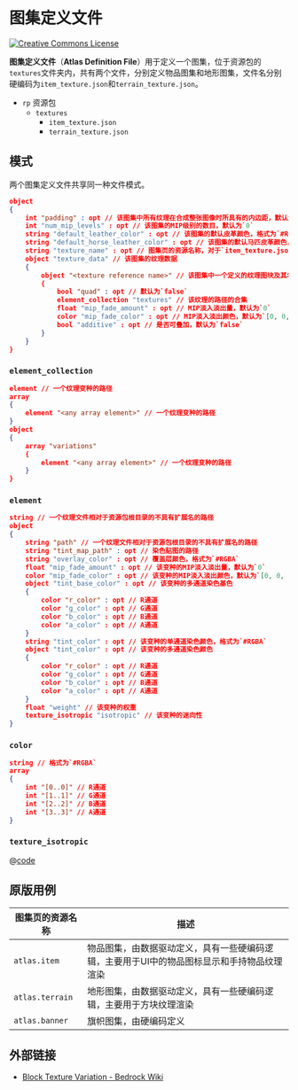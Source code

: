 # 图集定义文件

<a rel="license" href="http://creativecommons.org/licenses/by-nc-sa/4.0/"><img alt="Creative Commons License" style="border-width:0" src="https://mirrors.creativecommons.org/presskit/buttons/80x15/svg/by-nc-sa.svg" /></a>

**图集定义文件**（**Atlas Definition File**）用于定义一个图集，位于资源包的`textures`文件夹内，共有两个文件，分别定义物品图集和地形图集，文件名分别硬编码为`item_texture.json`和`terrain_texture.json`。

<div class="treeview">
  <ul>
    <li><span class="sprite" style="background-image:url(https://wiki.mcbe-dev.net/w/images/9/92/FileCSS.png?format=original);background-position:-112px -128px;background-size:128px auto;height:16px;width:16px"></span> <code>rp</code> 资源包<ul>
      <li><span class="sprite" style="background-image:url(https://wiki.mcbe-dev.net/w/images/9/92/FileCSS.png?format=original);background-position:-112px -128px;background-size:128px auto;height:16px;width:16px"></span> <code>textures</code><ul>
        <li><span class="sprite" style="background-image:url(https://wiki.mcbe-dev.net/w/images/9/92/FileCSS.png?format=original);background-position:-0px -80px;background-size:128px auto;height:16px;width:16px"></span> <code>item_texture.json</code></li>
        <li><span class="sprite" style="background-image:url(https://wiki.mcbe-dev.net/w/images/9/92/FileCSS.png?format=original);background-position:-0px -80px;background-size:128px auto;height:16px;width:16px"></span> <code>terrain_texture.json</code></li>
      </ul></li>
    </ul></li>
  </ul>
</div>

## 模式

两个图集定义文件共享同一种文件模式。

```json
object
{
    int "padding" : opt // 该图集中所有纹理在合成整张图像时所具有的内边距，默认为`0`
    int "num_mip_levels" : opt // 该图集的MIP级别的数目，默认为`0`
    string "default_leather_color" : opt // 该图集的默认皮革颜色，格式为`#RGBA`
    string "default_horse_leather_color" : opt // 该图集的默认马匹皮革颜色，格式为`#RGBA`
    string "texture_name" : opt // 图集页的资源名称，对于`item_texture.json`文件，请填写`atlas.item`，对于`terrain_texture.json`文件，请填写`atlas.terrain`，接受其他名称，但这将导致创建一个新的图集页，文件无法与原版的该图集定义合并，一些硬编码逻辑亦将失效，默认为`atlas.terrain`
    object "texture_data" // 该图集的纹理数据
    {
        object "<texture reference name>" // 该图集中一个定义的纹理图块及其名称
        {
            bool "quad" : opt // 默认为`false`
            element_collection "textures" // 该纹理的路径的合集
            float "mip_fade_amount" : opt // MIP淡入淡出量，默认为`0`
            color "mip_fade_color" : opt // MIP淡入淡出颜色，默认为`[0, 0, 0, 0]`
            bool "additive" : opt // 是否可叠加，默认为`false`
        }
    }
}
```

### `element_collection`

```json
element // 一个纹理变种的路径
array
{
    element "<any array element>" // 一个纹理变种的路径
}
object
{
    array "variations"
    {
        element "<any array element>" // 一个纹理变种的路径
    }
}
```

### `element`

```json
string // 一个纹理文件相对于资源包根目录的不具有扩展名的路径
object
{
    string "path" // 一个纹理文件相对于资源包根目录的不具有扩展名的路径
    string "tint_map_path" : opt // 染色贴图的路径
    string "overlay_color" : opt // 覆盖层颜色，格式为`#RGBA`
    float "mip_fade_amount" : opt // 该变种的MIP淡入淡出量，默认为`0`
    color "mip_fade_color" : opt // 该变种的MIP淡入淡出颜色，默认为`[0, 0, 0, 0]`
    object "tint_base_color" : opt // 该变种的多通道染色基色
    {
        color "r_color" : opt // R通道
        color "g_color" : opt // G通道
        color "b_color" : opt // B通道
        color "a_color" : opt // A通道
    }
    string "tint_color" : opt // 该变种的单通道染色颜色，格式为`#RGBA`
    object "tint_color" : opt // 该变种的多通道染色颜色
    {
        color "r_color" : opt // R通道
        color "g_color" : opt // G通道
        color "b_color" : opt // B通道
        color "a_color" : opt // A通道
    }
    float "weight" // 该变种的权重
    texture_isotropic "isotropic" // 该变种的迷向性
}
```

### `color`

```json
string // 格式为`#RGBA`
array
{
    int "[0..0]" // R通道
    int "[1..1]" // G通道
    int "[2..2]" // B通道
    int "[3..3]" // A通道
}
```

### `texture_isotropic`

@[code](../subschemas/texture_isotropic.json)

## 原版用例

| 图集页的资源名称 | 描述                                                         |
| ---------------- | ------------------------------------------------------------ |
| `atlas.item`     | 物品图集，由数据驱动定义，具有一些硬编码逻辑，主要用于UI中的物品图标显示和手持物品纹理渲染 |
| `atlas.terrain`  | 地形图集，由数据驱动定义，具有一些硬编码逻辑，主要用于方块纹理渲染 |
| `atlas.banner`   | 旗帜图集，由硬编码定义                                       |

## 外部链接

- [Block Texture Variation - Bedrock Wiki](https://wiki.bedrock.dev/blocks/block-texture-variation.html)
